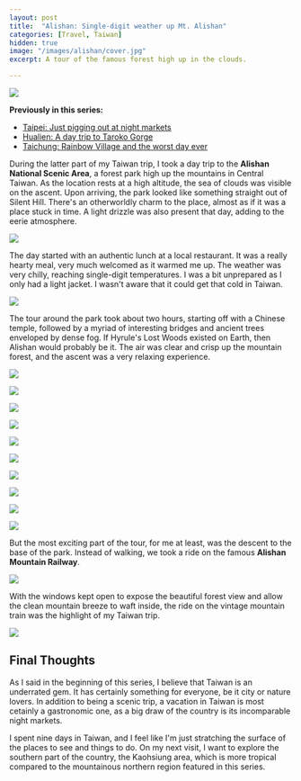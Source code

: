 ```yaml
---
layout: post
title:  "Alishan: Single-digit weather up Mt. Alishan"
categories: [Travel, Taiwan]
hidden: true
image: "/images/alishan/cover.jpg"
excerpt: A tour of the famous forest high up in the clouds.

---
```

![](/images/alishan/cover.jpg)

**Previously in this series:**
* [Taipei: Just pigging out at night markets](https://piocalderon.github.io/taipei/)
* [Hualien: A day trip to Taroko Gorge](https://piocalderon.github.io/hualien/)
* [Taichung: Rainbow Village and the worst day ever](https://piocalderon.github.io/taichung/)

During the latter part of my Taiwan trip, I took a day trip to the **Alishan National Scenic Area**, a forest park high up the mountains in Central Taiwan. As the location rests at a high altitude, the sea of clouds was visible on the ascent. Upon arriving, the park looked like something straight out of Silent Hill. There's an otherworldly charm to the place, almost as if it was a place stuck in time. A light drizzle was also present that day, adding to the eerie atmosphere.

![](/images/alishan/01.jpg)

The day started with an authentic lunch at a local restaurant. It was a really hearty meal, very much welcomed as it warmed me up. The weather was very chilly, reaching single-digit temperatures. I was a bit unprepared as I only had a light jacket. I wasn't aware that it could get that cold in Taiwan.


![](/images/alishan/03.jpg)

The tour around the park took about two hours, starting off with a Chinese temple, followed by a myriad of interesting bridges and ancient trees enveloped by dense fog. If Hyrule's Lost Woods existed on Earth, then Alishan would probably be it. The air was clear and crisp up the mountain forest, and the ascent was a very relaxing experience.

![](/images/alishan/04.jpg)

![](/images/alishan/05.jpg)

![](/images/alishan/06.jpg)

![](/images/alishan/07.jpg)

![](/images/alishan/08.jpg)

![](/images/alishan/09.jpg)

![](/images/alishan/10.jpg)

![](/images/alishan/11.jpg)

![](/images/alishan/12.jpg)

![](/images/alishan/13.jpg)

But the most exciting part of the tour, for me at least, was the descent to the base of the park. Instead of walking, we took a ride on the famous **Alishan Mountain Railway**. 

![](/images/alishan/15.jpg)

With the windows kept open to expose the beautiful forest view and allow the clean mountain breeze to waft inside, the ride on the vintage mountain train was the highlight of my Taiwan trip. 

![](/images/alishan/16.jpg)

## Final Thoughts

As I said in the beginning of this series, I believe that Taiwan is an underrated gem. It has certainly something for everyone, be it city or nature lovers. In addition to being a scenic trip, a vacation in Taiwan is most cetainly a gastronomic one, as a big draw of the country is its incomparable night markets.

I spent nine days in Taiwan, and I feel like I'm just stratching the surface of the places to see and things to do. On my next visit, I want to explore the southern part of the country, the Kaohsiung area, which is more tropical compared to the mountainous northern region featured in this series.